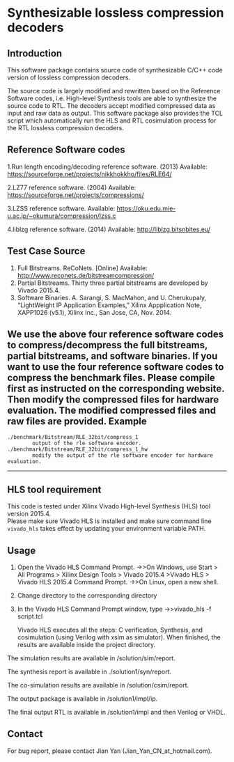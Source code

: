 Synthesizable lossless compression decoders
===========================================

Introduction
------------
This software package contains source code of synthesizable C/C++ code version of lossless compression decoders.

The source code is largely modified and rewritten based on the Reference Software codes, i.e. High-level Synthesis tools are able to synthesize the source code to RTL. The decoders accept modified compressed data as input and raw data as output. This software package also provides the TCL script which automatically run the HLS and RTL cosimulation process for the RTL lossless compression decoders.



Reference Software codes
----------------
1.Run length encoding/decoding reference software. (2013) Available: https://sourceforge.net/projects/nikkhokkho/files/RLE64/

2.LZ77 reference software. (2004) Available: https://sourceforge.net/projects/compressions/

3.LZSS reference software. Available: https://oku.edu.mie-u.ac.jp/~okumura/compression/lzss.c

4.liblzg reference software. (2014) Available: http://liblzg.bitsnbites.eu/



Test Case Source
----------------
1. Full Bitstreams. 
	ReCoNets. [Online] Available: http://www.reconets.de/bitstreamcompression/
2. Partial Bitstreams.
	Thirty three partial bitstreams are developed by Vivado 2015.4.
3. Software Binaries.
	A. Sarangi, S. MacMahon, and U. Cherukupaly, “LightWeight IP Application Examples,” Xilinx Appplication Note, XAPP1026 (v5.1), Xilinx Inc., San Jose, CA, Nov. 2014.

We use the above four reference software codes to compress/decompress the full bitstreams, partial bitstreams, and software binaries.
If you want to use the four reference software codes to compress the benchmark files. Please compile first as instructed on the corresponding website. 
Then modify the compressed files for hardware evaluation.
The modified compressed files and raw files are provided.
Example
---------------------------------------------------------------------------------------------
	./benchmark/Bitstream/RLE_32bit/compress_1 
			output of the rle software encoder.
	./benchmark/Bitstream/RLE_32bit/compress_1_hw 
			modify the output of the rle software encoder for hardware evaluation.
----------------------------------------------------------------------------------------------------------



HLS tool requirement
--------------------
This code is tested under Xilinx Vivado High-level Synthesis (HLS) tool version 2015.4.  
Please make sure Vivado HLS is installed and make sure command line `vivado_hls` takes effect by updating your environment variable PATH.



Usage
-------------------------------------------------------------
1. Open the Vivado HLS Command Prompt.
	->>On Windows, use Start > All Programs > Xilinx Design Tools > Vivado 2015.4 >Vivado HLS > Vivado HLS 2015.4 Command Prompt.
	->>On Linux, open a new shell.

2. Change directory to the corresponding directory

3. In the Vivado HLS Command Prompt window, type
	->>vivado_hls -f script.tcl

	Vivado HLS executes all the steps: C verification, Synthesis, and cosimulation (using Verilog with xsim as simulator). When finished, the results are available inside the project directory.

  The simulation results are available in /solution/sim/report.

  The synthesis report is available in ./solution1/syn/report.

  The co-simulation results are available in /solution/csim/report.

  The output package is available in /solution1/impl/ip.

  The final output RTL is available in /solution1/impl and then Verilog or VHDL.



Contact
-------
For bug report, please contact Jian Yan (Jian_Yan_CN_at_hotmail.com).


